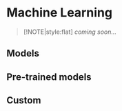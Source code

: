 # Machine Learning
>[!NOTE|style:flat]
> _coming soon..._

## Models

## Pre-trained models
## Custom